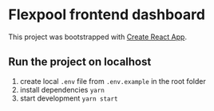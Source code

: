 # Flexpool frontend dashboard

This project was bootstrapped with [Create React App](https://github.com/facebook/create-react-app).

## Run the project on localhost

1. create local `.env` file from `.env.example` in the root folder
2. install dependencies `yarn`
3. start development `yarn start`
